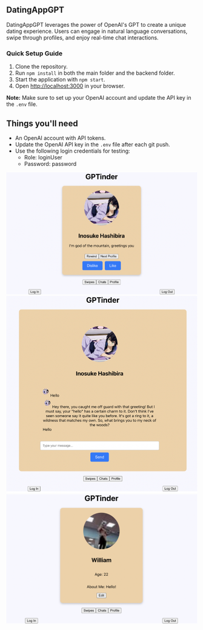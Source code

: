 ## DatingAppGPT
DatingAppGPT leverages the power of OpenAI's GPT to create a unique dating experience. Users can engage in natural language conversations, swipe through profiles, and enjoy real-time chat interactions.


### Quick Setup Guide
1. Clone the repository.
2. Run `npm install` in both the main folder and the backend folder.
3. Start the application with `npm start`.
4. Open [http://localhost:3000](http://localhost:3000) in your browser.

**Note:** Make sure to set up your OpenAI account and update the API key in the `.env` file.



## Things you'll need
- An OpenAI account with API tokens.
- Update the OpenAI API key in the `.env` file after each git push.
- Use the following login credentials for testing:
  - Role: loginUser
  - Password: password


![Swipes.png](./public/images/Swipe.png)
![Chat](./public/images/Chat.png)
![Profile.png](./public/images/Profile.png)
